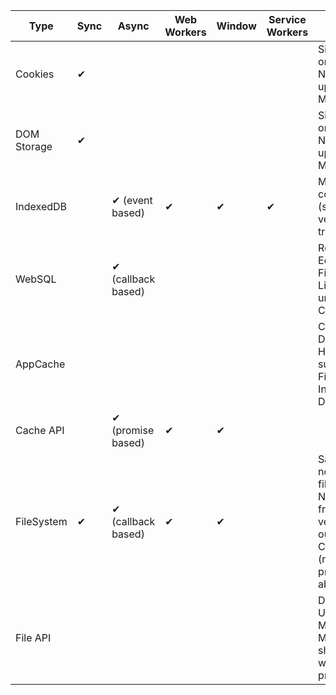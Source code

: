 | Type        | Sync | Async               | Web Workers | Window | Service Workers | Gotchas                                                                                                           | Libraries                                                                                                                                   |
|-------------|------|---------------------|-------------|--------|-----------------|-------------------------------------------------------------------------------------------------------------------|---------------------------------------------------------------------------------------------------------------------------------------------|
| Cookies     | ✔    |                     |             |        |                 | Size-limited, only strings.  Not hooked up to Quota Manager                                                       | [js-cookie](https://github.com/js-cookie/js-cookie) [Cookies.js](https://github.com/ScottHamper/Cookies)                                    |
| DOM Storage | ✔    |                     |             |        |                 | Size-limited, only strings.  Not hooked up to Quota Manager                                                       |                                                                                                                                             |
| IndexedDB   |      | ✔  (event based)    | ✔           | ✔      | ✔               | Mandatory complexity  (schema versioning, transactions)                                                           | [localForage](https://mozilla.github.io/localForage/) [dexie](http://dexie.org/) [idb](https://github.com/jakearchibald/indexeddb-promised) |
| WebSQL      |      | ✔  (callback based) |             |        |                 | Rejected by Edge, Firefox.  Likely to unship in Chrome.                                                           |                                                                                                                                             |
| AppCache    |      |                     |             |        |                 | Chrome: Deprecating HTTP support Firefox: Intent to Deprecate                                                     |                                                                                                                                             |
| Cache API   |      |  ✔  (promise based) | ✔           | ✔      |                 |                                                                                                                   | [sw-toolbox](https://github.com/GoogleChrome/sw-toolbox)                                                                                    |
| FileSystem  | ✔    | ✔  (callback based) | ✔           | ✔      |                 | Sandboxed - not native file access No interest from other vendors outside Chrome  (newer Moz proposal abandoned?) |                                                                                                                                             |
| File API    |      |                     |             |        |                 | Directory Upload - MSFT and Moz (?)  shipping webkit-prefixed API                                                 |                                                                                                                                             |
